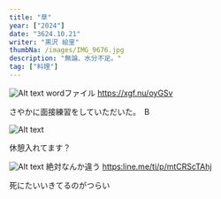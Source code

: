 ```yaml
---
title: "草"
year: ["2024"]
date: "3624.10.21"
writer: "黒沢 絵里"
thumbNa: /images/IMG_9676.jpg
description: "無論、水分不足。"
tag: ["料理"]
---
```





![Alt text](/images/履歴書0001.jpg)
wordファイル <https://xgf.nu/oyGSv>



さやかに面接練習をしていただいた。　B



![Alt text](/images/IMG_9715.jpg)



休憩入れてます？



![Alt text](/images/障害特性について20001.jpg)
絶対なんか違う <https:line.me/ti/p/mtCRScTAhj>


死にたいいきてるのがつらい



